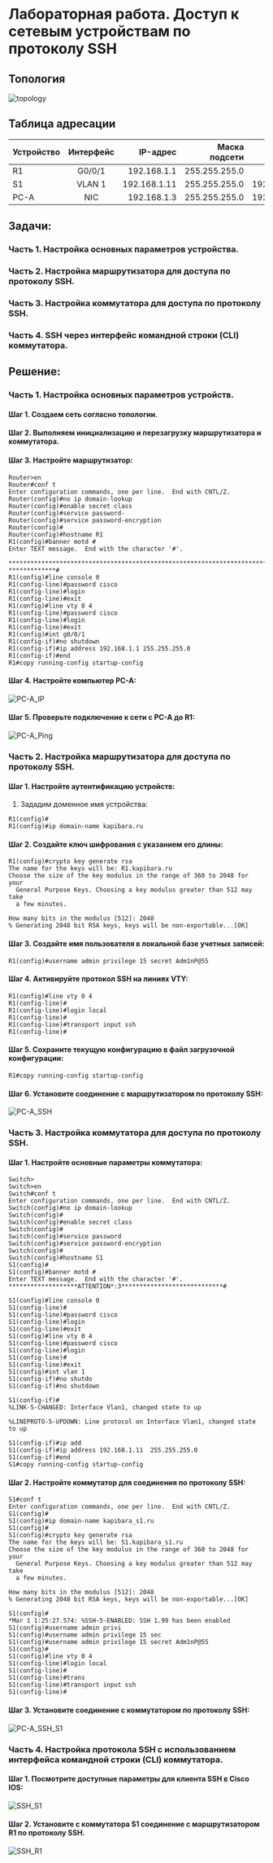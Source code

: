 # Лабораторная работа. Доступ к сетевым устройствам по протоколу SSH
## Топология

![topology](https://github.com/EfremovaOD/Otus_Homeworks/blob/c625aadd110538986bfd1673cc7b7894517ac375/photo/Homework5/Topology.png)



## Таблица адресации 

| Устройство  | Интерфейс  | IP-адрес | Маска подсети | Маска подсети |
| :------------ |:---------------:| -----:| -----:| -----:|
| R1      | G0/0/1 | 192.168.1.1  | 255.255.255.0 | - |
| S1      | VLAN 1 | 192.168.1.11 | 255.255.255.0 | 192.168.1.1 |
| PC-A    | NIC    | 192.168.1.3  | 255.255.255.0 | 192.168.1.1  |


## Задачи:

### Часть 1. Настройка основных параметров устройства.

### Часть 2. Настройка маршрутизатора для доступа по протоколу SSH.

### Часть 3. Настройка коммутатора для доступа по протоколу SSH.

### Часть 4. SSH через интерфейс командной строки (CLI) коммутатора.

## Решение:

### Часть 1. Настройка основных параметров устройств.

#### Шаг 1. Создаем сеть согласно топологии.

#### Шаг 2. Выполняем  инициализацию и перезагрузку маршрутизатора и коммутатора.

#### Шаг 3. Настройте маршрутизатор:

    Router>en
    Router#conf t
    Enter configuration commands, one per line.  End with CNTL/Z.
    Router(config)#no ip domain-lookup
    Router(config)#enable secret class
    Router(config)#service password-
    Router(config)#service password-encryption 
    Router(config)#
    Router(config)#hostname R1
    R1(config)#banner motd #
    Enter TEXT message.  End with the character '#'.
        *************************************************************************************ATTENTION*******************************************************************************    *************#
    R1(config)#line console 0
    R1(config-line)#password cisco
    R1(config-line)#login
    R1(config-line)#exit
    R1(config)#line vty 0 4
    R1(config-line)#password cisco
    R1(config-line)#login
    R1(config-line)#exit
    R1(config)#int g0/0/1
    R1(config-if)#no shutdown
    R1(config-if)#ip address 192.168.1.1 255.255.255.0
    R1(config-if)#end
    R1#copy running-config startup-config

#### Шаг 4. Настройте компьютер PC-A:

![PC-A_IP](https://github.com/EfremovaOD/Otus_Homeworks/blob/c625aadd110538986bfd1673cc7b7894517ac375/photo/Homework5/PC-A_IP.png)

#### Шаг 5. Проверьте подключение к сети c PC-A до R1:

![PC-A_Ping](https://github.com/EfremovaOD/Otus_Homeworks/blob/c625aadd110538986bfd1673cc7b7894517ac375/photo/Homework5/PC-A_Ping_R1.png)

### Часть 2. Настройка маршрутизатора для доступа по протоколу SSH.

#### Шаг 1. Настройте аутентификацию устройств:

  1. Зададим доменное имя устройства:

    R1(config)#
    R1(config)#ip domain-name kapibara.ru

#### Шаг 2. Создайте ключ шифрования с указанием его длины:

    R1(config)#crypto key generate rsa
    The name for the keys will be: R1.kapibara.ru
    Choose the size of the key modulus in the range of 360 to 2048 for your
      General Purpose Keys. Choosing a key modulus greater than 512 may take
      a few minutes.
    
    How many bits in the modulus [512]: 2048
    % Generating 2048 bit RSA keys, keys will be non-exportable...[OK]

#### Шаг 3. Создайте имя пользователя в локальной базе учетных записей:

    R1(config)#username admin privilege 15 secret Adm1nP@55

#### Шаг 4. Активируйте протокол SSH на линиях VTY:

    R1(config)#line vty 0 4
    R1(config-line)#
    R1(config-line)#login local
    R1(config-line)#
    R1(config-line)#transport input ssh
    R1(config-line)#

#### Шаг 5. Сохраните текущую конфигурацию в файл загрузочной конфигурации:

    R1#copy running-config startup-config

#### Шаг 6. Установите соединение с маршрутизатором по протоколу SSH:

![PC-A_SSH](https://github.com/EfremovaOD/Otus_Homeworks/blob/c625aadd110538986bfd1673cc7b7894517ac375/photo/Homework5/PC-A_SSH.png)

### Часть 3. Настройка коммутатора для доступа по протоколу SSH.

#### Шаг 1. Настройте основные параметры коммутатора:

    Switch>
    Switch>en
    Switch#conf t
    Enter configuration commands, one per line.  End with CNTL/Z.
    Switch(config)#no ip domain-lookup
    Switch(config)#
    Switch(config)#enable secret class
    Switch(config)#
    Switch(config)#service password
    Switch(config)#service password-encryption 
    Switch(config)#
    Switch(config)#hostname S1
    S1(config)#
    S1(config)#banner motd #
    Enter TEXT message.  End with the character '#'.
    *******************ATTENTION*:3****************************#
    
    S1(config)#line console 0
    S1(config-line)#
    S1(config-line)#password cisco
    S1(config-line)#login
    S1(config-line)#exit
    S1(config)#line vty 0 4
    S1(config-line)#password cisco
    S1(config-line)#login
    S1(config-line)#
    S1(config-line)#exit
    S1(config)#int vlan 1
    S1(config-if)#no shutdo
    S1(config-if)#no shutdown 
    
    S1(config-if)#
    %LINK-5-CHANGED: Interface Vlan1, changed state to up
    
    %LINEPROTO-5-UPDOWN: Line protocol on Interface Vlan1, changed state to up
    
    S1(config-if)#ip add
    S1(config-if)#ip address 192.168.1.11  255.255.255.0
    S1(config-if)#end
    S1#copy running-config startup-config 

#### Шаг 2. Настройте коммутатор для соединения по протоколу SSH:

    S1#conf t
    Enter configuration commands, one per line.  End with CNTL/Z.
    S1(config)#
    S1(config)#ip domain-name kapibara_s1.ru
    S1(config)#
    S1(config)#crypto key generate rsa
    The name for the keys will be: S1.kapibara_s1.ru
    Choose the size of the key modulus in the range of 360 to 2048 for your
      General Purpose Keys. Choosing a key modulus greater than 512 may take
      a few minutes.
    
    How many bits in the modulus [512]: 2048
    % Generating 2048 bit RSA keys, keys will be non-exportable...[OK]
    
    S1(config)#
    *Mar 1 1:25:27.574: %SSH-5-ENABLED: SSH 1.99 has been enabled
    S1(config)#username admin privi
    S1(config)#username admin privilege 15 sec
    S1(config)#username admin privilege 15 secret Adm1nP@55
    S1(config)#
    S1(config)#line vty 0 4
    S1(config-line)#login local
    S1(config-line)#
    S1(config-line)#trans
    S1(config-line)#transport input ssh
    S1(config-line)#

#### Шаг 3. Установите соединение с коммутатором по протоколу SSH:

![PC-A_SSH_S1](https://github.com/EfremovaOD/Otus_Homeworks/blob/c625aadd110538986bfd1673cc7b7894517ac375/photo/Homework5/PC-A_SSH_S1.png)

### Часть 4. Настройка протокола SSH с использованием интерфейса командной строки (CLI) коммутатора.

#### Шаг 1. Посмотрите доступные параметры для клиента SSH в Cisco IOS:

![SSH_S1](https://github.com/EfremovaOD/Otus_Homeworks/blob/c625aadd110538986bfd1673cc7b7894517ac375/photo/Homework5/SSH.png)

#### Шаг 2. Установите с коммутатора S1 соединение с маршрутизатором R1 по протоколу SSH.

![SSH_R1](https://github.com/EfremovaOD/Otus_Homeworks/blob/c625aadd110538986bfd1673cc7b7894517ac375/photo/Homework5/SSH_R1.png)






